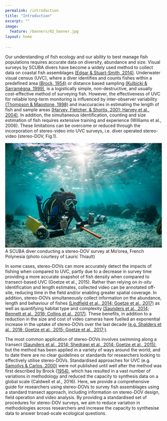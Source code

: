 ```yaml
---
permalink: /introduction
title: "Introduction"
excerpt: ""
image:
  feature: /banners/02_banner.jpg
layout: home

---
```


Our understanding of fish ecology and our ability to best manage fish populations requires accurate data on diversity, abundance and size. Visual surveys by SCUBA divers have become a widely used method to collect data on coastal fish assemblages [(Edgar & Stuart-Smith, 2014)](https://paperpile.com/c/4hIsZv/DZcN+gdUl+xKfk). Underwater visual census (UVC), where a diver identifies and counts fishes within a predefined area [(Brock, 1954)](https://paperpile.com/c/4hIsZv/WwBQ) or distance based sampling [(Kulbicki & Sarramégna, 1999)](https://paperpile.com/c/RsmHLu/s6WA), is a logistically simple, non-destructive, and usually cost-effective method of surveying fish. However, the effectiveness of UVC for reliable long-term monitoring is influenced by inter-observer variability [(Thompson & Mapstone, 1998)](https://paperpile.com/c/4hIsZv/84OX) and inaccuracies in estimating the length of fish and sample areas [(Harvey, Fletcher, & Shortis, 2001; Harvey et al., 2004)](https://paperpile.com/c/4hIsZv/s5qs+7tNa). In addition, the simultaneous identification, counting and size estimation of fish requires extensive training and experience (Williams et al., 2006). These limitations can be overcome or reduced through the incorporation of stereo-video into UVC surveys, i.e. diver operated stereo-video (stereo-DOV, Fig.1).

![alt_text](images/DOV-Manuscript0.jpg "image_tooltip")
A SCUBA diver conducting a stereo-DOV survey at Mo’orea, French Polynesia (photo courtesy of Lauric Thiault)

In some cases, stereo-DOVs can more accurately detect the impacts of fishing when compared to UVC, partly due to a decrease in survey time providing a more accurate snapshot of fish density when compared to transect-based UVC (Goetze et al., 2015). Rather than relying on _in-situ_ identification and length estimates, collected video can be annotated off-site, reducing time in the field and/or enabling greater spatial coverage. In addition, stereo-DOVs simultaneously collect information on the abundance, length and behaviour of fishes [(Lindfield et al., 2014; Goetze et al., 2017)](https://paperpile.com/c/4hIsZv/c1Yr+aaTG) as well as quantifying habitat type and complexity [(Saunders et al., 2014; Bennett et al., 2016; Collins et al., 2017)](https://paperpile.com/c/4hIsZv/0wYj+5xIZ+qeFU). These benefits, in addition to a reduction in the size and cost of video cameras have fuelled an exponential increase in the uptake of stereo-DOVs over the last decade [(e.g. Shalders et al.,  2018; Goetze et al., 2015; Goetze et al., 2017;)](https://paperpile.com/c/4hIsZv/0wYj+T9dj+ZmuK+sZyD+irdI).

The most common application of stereo-DOVs involves swimming along a transect [(Saunders et al., 2014; Shedrawi et al., 2014; Goetze et al., 2015)](https://paperpile.com/c/4hIsZv/tSM1+xrEx+0wYj), but the method has been applied in a variety of ways around the world, and to date there are no clear guidelines or standards for researchers looking to effectively utilise stereo-DOVs. Standardised approaches for UVC (e.g. [Samoilys & Carlos, 2000)](https://paperpile.com/c/4hIsZv/gdUl) were not published until well after the method was first described by Brock ([1954)](https://paperpile.com/c/4hIsZv/WwBQ), which has resulted in a vast number of variations in methodology and reduced the capacity to synthesis data on a global scale (Caldwell et al., 2016). Here, we provide a comprehensive guide for researchers using stereo-DOVs to survey fish assemblages using a standard transect approach, including information on stereo-DOV design, field operation and video analysis. By providing a standardised set of procedures for stereo-DOV surveys, we aim to reduce variation in methodologies across researchers and increase the capacity to synthesise data to answer broad-scale ecological questions.
